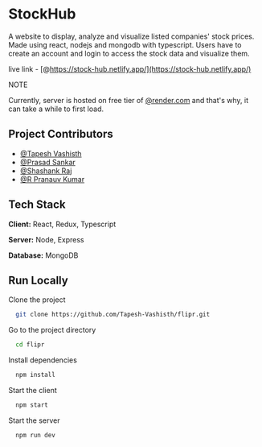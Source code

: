 
# StockHub

A website to display, analyze and visualize listed companies' stock prices. Made using react, nodejs and mongodb with typescript.
Users have to create an account and login to access the stock data and visualize them.

live link - [@https://stock-hub.netlify.app/](https://stock-hub.netlify.app/)

NOTE

Currently, server is hosted on free tier of [@render.com](https://render.com/) and that's why, it can take a while to first load.
## Project Contributors

- [@Tapesh Vashisth](https://github.com/Tapesh-Vashisth)
- [@Prasad Sankar](https://github.com/Prasad-178)
- [@Shashank Raj](https://github.com/sosenkkk)
- [@R Pranauv Kumar](https://github.com/Pranauv-Kumar1803)

## Tech Stack

**Client:** React, Redux, Typescript

**Server:** Node, Express

**Database:** MongoDB


## Run Locally

Clone the project

```bash
  git clone https://github.com/Tapesh-Vashisth/flipr.git
```

Go to the project directory

```bash
  cd flipr
```

Install dependencies

```bash
  npm install
```

Start the client

```bash
  npm start
```

Start the server

```bash
  npm run dev
```
